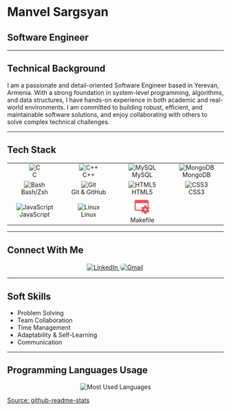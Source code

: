 # Manvel Sargsyan

## Software Engineer

---

## Technical Background
I am a passionate and detail-oriented Software Engineer based in Yerevan, Armenia. With a strong foundation in system-level programming, algorithms, and data structures, I have hands-on experience in both academic and real-world environments. I am committed to building robust, efficient, and maintainable software solutions, and enjoy collaborating with others to solve complex technical challenges.

---

## Tech Stack

<div align="center">
  <table>
    <tr>
      <td align="center" width="120">
        <img src="https://cdn.jsdelivr.net/gh/devicons/devicon/icons/c/c-original.svg" width="40" height="40" alt="C"/><br/>C
      </td>
      <td align="center" width="120">
        <img src="https://cdn.jsdelivr.net/gh/devicons/devicon/icons/cplusplus/cplusplus-original.svg" width="40" height="40" alt="C++"/><br/>C++
      </td>
      <td align="center" width="120">
        <img src="https://cdn.jsdelivr.net/gh/devicons/devicon/icons/mysql/mysql-original.svg" width="40" height="40" alt="MySQL"/><br/>MySQL
      </td>
      <td align="center" width="120">
        <img src="https://cdn.jsdelivr.net/gh/devicons/devicon/icons/mongodb/mongodb-original.svg" width="40" height="40" alt="MongoDB"/><br/>MongoDB
      </td>
    </tr>
    <tr>
      <td align="center" width="120">
        <img src="https://cdn.jsdelivr.net/gh/devicons/devicon/icons/bash/bash-original.svg" width="40" height="40" alt="Bash"/><br/>Bash/Zsh
      </td>
      <td align="center" width="120">
        <img src="https://cdn.jsdelivr.net/gh/devicons/devicon/icons/git/git-original.svg" width="40" height="40" alt="Git"/><br/>Git & GitHub
      </td>
      <td align="center" width="120">
        <img src="https://cdn.jsdelivr.net/gh/devicons/devicon/icons/html5/html5-original.svg" width="40" height="40" alt="HTML5"/><br/>HTML5
      </td>
      <td align="center" width="120">
        <img src="https://cdn.jsdelivr.net/gh/devicons/devicon/icons/css3/css3-original.svg" width="40" height="40" alt="CSS3"/><br/>CSS3
      </td>
    </tr>
    <tr>
      <td align="center" width="120">
        <img src="https://cdn.jsdelivr.net/gh/devicons/devicon/icons/javascript/javascript-original.svg" width="40" height="40" alt="JavaScript"/><br/>JavaScript
      </td>
      <td align="center" width="120">
        <img src="https://cdn.jsdelivr.net/gh/devicons/devicon/icons/linux/linux-original.svg" width="40" height="40" alt="Linux"/><br/>Linux
      </td>
      <td align="center" width="120">
        <img src="https://raw.githubusercontent.com/PKief/vscode-material-icon-theme/main/icons/makefile.svg" width="40" height="40" alt="Makefile"/><br/>Makefile
      </td>
      <td></td>
    </tr>
  </table>
</div>

---

## Connect With Me

<p align="center">
  <a href="https://linkedin.com/in/manvel-sargsyan-24630b332" target="_blank">
    <img src="https://cdn.jsdelivr.net/gh/devicons/devicon/icons/linkedin/linkedin-original.svg" width="40" height="40" alt="LinkedIn"/>
  </a>
  <a href="mailto:sargsyanmanvel97@gmail.com" target="_blank">
    <img src="https://upload.wikimedia.org/wikipedia/commons/4/4e/Gmail_Icon.png" width="40" height="40" alt="Gmail" style="background:white; border-radius:8px; padding:2px;"/>
  </a>
</p>

---

## Soft Skills
- Problem Solving
- Team Collaboration
- Time Management
- Adaptability & Self-Learning
- Communication

---

## Programming Languages Usage

<p align="center">
  <img src="https://github-readme-stats.vercel.app/api/top-langs/?username=mansargs&layout=compact&hide=roff,perl,tex,glsl,cmake,html,batchfile,m4,zig,lua&card_width=800&theme=apprentice" alt="Most Used Languages"/>
</p>

[Source: github-readme-stats](https://github.com/anuraghazra/github-readme-stats)
